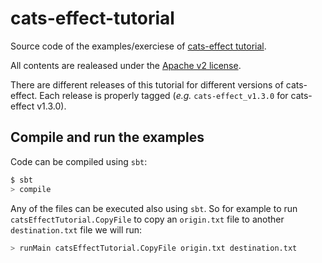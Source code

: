 cats-effect-tutorial
====================

Source code of the examples/exerciese of [cats-effect
tutorial](https://lrodero.github.io/cats-effect/tutorial/tutorial.html).

All contents are realeased under the [Apache v2
license](https://www.apache.org/licenses/LICENSE-2.0).

There are different releases of this tutorial for different versions
of cats-effect. Each release is properly tagged (_e.g._ `cats-effect_v1.3.0`
for cats-effect v1.3.0).

Compile and run the examples
----------------------------
Code can be compiled using `sbt`:
```bash
$ sbt
> compile
```

Any of the files can be executed also using `sbt`. So for example to run
`catsEffectTutorial.CopyFile` to copy an `origin.txt` file to another
`destination.txt` file we will run:
```bash
> runMain catsEffectTutorial.CopyFile origin.txt destination.txt
```
